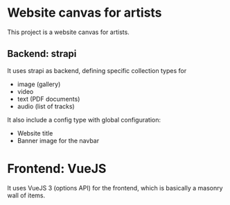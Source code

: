 # Website canvas for artists

This project is a website canvas for artists.

## Backend: strapi 

It uses strapi as backend, defining specific collection types for 
 - image (gallery)
 - video
 - text (PDF documents)
 - audio (list of tracks)

It also include a config type with global configuration:
 - Website title
 - Banner image for the navbar

# Frontend: VueJS

It uses VueJS 3 (options API) for the frontend, which is basically a masonry wall of items.